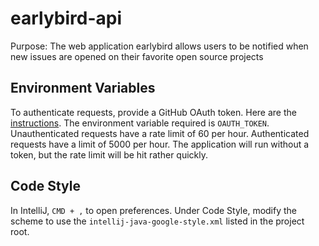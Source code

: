 # earlybird-api
Purpose: The web application earlybird allows users to be notified when new issues are opened on their favorite open source projects

## Environment Variables
To authenticate requests, provide a GitHub OAuth token. Here are the [instructions](https://help.github.com/articles/creating-a-personal-access-token-for-the-command-line/).
The environment variable required is `OAUTH_TOKEN`. Unauthenticated requests have a rate limit of 60 per hour. Authenticated requests
have a limit of 5000 per hour. The application will run without a token, but the rate limit will be hit rather quickly.

## Code Style
In IntelliJ, `CMD + ,` to open preferences. Under Code Style, modify the scheme to use the `intellij-java-google-style.xml` 
listed in the project root. 







































































































































































































































































